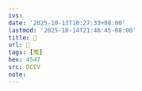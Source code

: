 ```yaml
---
ivs:
date: '2025-10-13T10:27:33+08:00'
lastmod: '2025-10-14T21:46:45-08:00'
title: 􄴉
url: 􄴉
tags: [䕇]
hex: 4547
src: DCCV
note:
---
```

